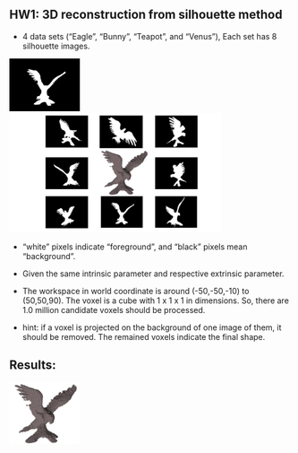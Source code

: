 ## HW1: 3D reconstruction from silhouette method

- 4 data sets (“Eagle”, “Bunny”, “Teapot”, and “Venus”), Each set has 8 silhouette images.

<img src="https://github.com/CP-TSAI/Computer-Vision/raw/master/cv_pic/001.bmp" width="25%" height="25%"> <img src="https://github.com/CP-TSAI/Computer-Vision/raw/master/cv_pic/pic.jpg" width="75%" height="75%"> 

<!--
<img src="https://github.com/CP-TSAI/Computer-Vision/raw/master/cv_pic/001.bmp" width="25%" height="25%"> <img src="https://github.com/CP-TSAI/Computer-Vision/raw/master/cv_pic/002.bmp" width="25%" height="25%"> <img src="https://github.com/CP-TSAI/Computer-Vision/raw/master/cv_pic/003.bmp" width="25%" height="25%"> <img src="https://github.com/CP-TSAI/Computer-Vision/raw/master/cv_pic/004.bmp" width="25%" height="25%"> <img src="https://github.com/CP-TSAI/Computer-Vision/raw/master/cv_pic/005.bmp" width="25%" height="25%"> <img src="https://github.com/CP-TSAI/Computer-Vision/raw/master/cv_pic/006.bmp" width="25%" height="25%"> <img src="https://github.com/CP-TSAI/Computer-Vision/raw/master/cv_pic/007.bmp" width="25%" height="25%"> <img src="https://github.com/CP-TSAI/Computer-Vision/raw/master/cv_pic/008.bmp" width="25%" height="25%"> 
-->

- “white” pixels indicate “foreground”, and “black” pixels mean “background”.

- Given the same intrinsic parameter and respective extrinsic parameter.

- The workspace in world coordinate is around (-50,-50,-10) to (50,50,90). The voxel is a cube with 1 x 1 x 1 in dimensions. So, there are 1.0 million candidate voxels should be processed. 

- hint: if a voxel is projected on the background of one image of them, it should be removed. The remained voxels indicate the final shape.

## Results:
<img src="https://github.com/CP-TSAI/Computer-Vision/raw/master/cv_pic/recon.png" width="25%" height="25%"> 

